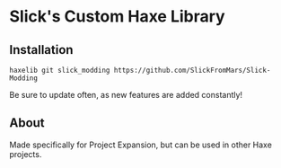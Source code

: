 # Slick's Custom Haxe Library

## Installation
 
`haxelib git slick_modding https://github.com/SlickFromMars/Slick-Modding`

Be sure to update often, as new features are added constantly!

## About

Made specifically for Project Expansion, but can be used in other Haxe projects.